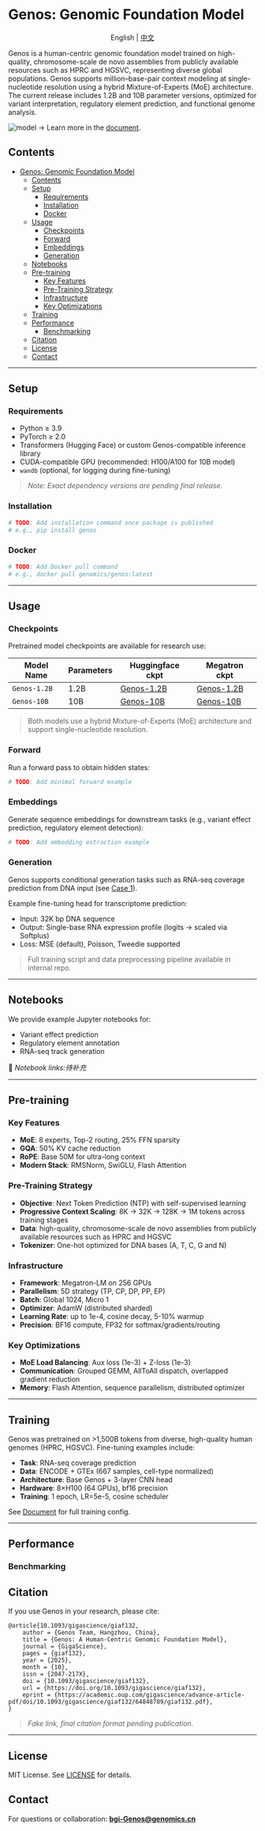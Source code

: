 # Genos: Genomic Foundation Model

<p align="center">
  English | <a href="README_zh.md">中文</a>
</p>


Genos is a human-centric genomic foundation model trained on high-quality, chromosome-scale de novo assemblies from publicly available resources such as HPRC and HGSVC, representing diverse global populations. Genos supports million–base-pair context modeling at single-nucleotide resolution using a hybrid Mixture-of-Experts (MoE) architecture. The current release includes 1.2B and 10B parameter versions, optimized for variant interpretation, regulatory element prediction, and functional genome analysis.  

![model](images/Genos_model.png)
→ Learn more in the <a href="Documents/README.md">document</a>.
## Contents


- [Genos: Genomic Foundation Model](#genosgenomicfoundationmodel)
  - [Contents](#contents)
  - [Setup](#setup)
    - [Requirements](#requirements)
    - [Installation](#installation)
    - [Docker](#docker)
  - [Usage](#usage)
    - [Checkpoints](#checkpoints)
    - [Forward](#forward)
    - [Embeddings](#embeddings)
    - [Generation](#generation)
  - [Notebooks](#notebooks)
  - [Pre-training](#pre-training)
    - [Key Features](#key-features)
    - [Pre-Training Strategy](#pre-training-strategy)
    - [Infrastructure](#infrastructure)
    - [Key Optimizations](#key-optimizations)
  - [Training](#training)
  - [Performance](#performance)
    - [Benchmarking](#benchmarking)
  - [Citation](#citation)
  - [License](#license)
  - [Contact](#contact)
  
---

## Setup

### Requirements
- Python ≥ 3.9
- PyTorch ≥ 2.0
- Transformers (Hugging Face) or custom Genos-compatible inference library
- CUDA-compatible GPU (recommended: H100/A100 for 10B model)
- `wandb` (optional, for logging during fine-tuning)

> *Note: Exact dependency versions are pending final release.*

### Installation
```bash
# TODO: Add installation command once package is published
# e.g., pip install genos
```

### Docker
```bash
# TODO: Add Docker pull command
# e.g., docker pull genomics/genos:latest
```

---

## Usage

### Checkpoints
Pretrained model checkpoints are available for research use:

| Model Name        | Parameters | Huggingface ckpt | Megatron ckpt |
|-------------------|------------|----------------|---------------|
| `Genos-1.2B`  | 1.2B       |  [Genos-1.2B](https://huggingface.co/BGI-HangzhouAI/Genos-1.2B) |  [Genos-1.2B](https://huggingface.co/BGI-HangzhouAI/Genos-Megatron-1.2B) |
| `Genos-10B`       | 10B        |  [Genos-10B](https://huggingface.co/BGI-HangzhouAI/Genos-10B)   |  [Genos-10B](https://huggingface.co/BGI-HangzhouAI/Genos-Megatron-10B)   |


> Both models use a hybrid Mixture-of-Experts (MoE) architecture and support single-nucleotide resolution.

### Forward
Run a forward pass to obtain hidden states:
```python
# TODO: Add minimal forward example
```

### Embeddings
Generate sequence embeddings for downstream tasks (e.g., variant effect prediction, regulatory element detection):
```python
# TODO: Add embedding extraction example
```

### Generation
Genos supports conditional generation tasks such as RNA-seq coverage prediction from DNA input (see [Case 1](Documents/README.md#case-1-rna-seq-data-generation)).

Example fine-tuning head for transcriptome prediction:
- Input: 32K bp DNA sequence
- Output: Single-base RNA expression profile (logits → scaled via Softplus)
- Loss: MSE (default), Poisson, Tweedie supported

> Full training script and data preprocessing pipeline available in internal repo.

---

## Notebooks
We provide example Jupyter notebooks for:
- Variant effect prediction
- Regulatory element annotation
- RNA-seq track generation

🔗 *Notebook links:待补充*

---

## Pre-training
### Key Features

- **MoE**: 8 experts, Top-2 routing, 25% FFN sparsity
- **GQA**: 50% KV cache reduction
- **RoPE**: Base 50M for ultra-long context 
- **Modern Stack**: RMSNorm, SwiGLU, Flash Attention

### Pre-Training Strategy
- **Objective**: Next Token Prediction (NTP) with self-supervised learning
- **Progressive Context Scaling**: 8K → 32K → 128K → 1M tokens across training stages
- **Data**:  high-quality, chromosome-scale de novo assemblies from publicly available resources such as HPRC and HGSVC
- **Tokenizer**: One-hot optimized for DNA bases (A, T, C, G and N)

### Infrastructure
- **Framework**: Megatron-LM on 256 GPUs
- **Parallelism**: 5D strategy (TP, CP, DP, PP, EP)
- **Batch**: Global 1024, Micro 1
- **Optimizer**: AdamW (distributed sharded)
- **Learning Rate**: up to 1e-4, cosine decay, 5-10% warmup
- **Precision**: BF16 compute, FP32 for softmax/gradients/routing

### Key Optimizations
- **MoE Load Balancing**: Aux loss (1e-3) + Z-loss (1e-3)
- **Communication**: Grouped GEMM, AllToAll dispatch, overlapped gradient reduction
- **Memory**: Flash Attention, sequence parallelism, distributed optimizer

---

## Training
Genos was pretrained on >1,500B tokens from diverse, high-quality human genomes (HPRC, HGSVC). Fine-tuning examples include:

- **Task**: RNA-seq coverage prediction
- **Data**: ENCODE + GTEx (667 samples, cell-type normalized)
- **Architecture**: Base Genos + 3-layer CNN head
- **Hardware**: 8×H100 (64 GPUs), bf16 precision
- **Training**: 1 epoch, LR=5e-5, cosine scheduler

See [Document](Documents/README.md#case-1-rna-seq-data-generation) for full training config.

---

## Performance

### Benchmarking


## Citation
If you use Genos in your research, please cite:
```
@article{10.1093/gigascience/giaf132,
    author = {Genos Team, Hangzhou, China},
    title = {Genos: A Human-Centric Genomic Foundation Model},
    journal = {GigaScience},
    pages = {giaf132},
    year = {2025},
    month = {10},
    issn = {2047-217X},
    doi = {10.1093/gigascience/giaf132},
    url = {https://doi.org/10.1093/gigascience/giaf132},
    eprint = {https://academic.oup.com/gigascience/advance-article-pdf/doi/10.1093/gigascience/giaf132/64848789/giaf132.pdf},
}
```

> *Fake link, final citation format pending publication.*

---

## License
MIT License. See [LICENSE](LICENSE) for details.

## Contact
For questions or collaboration: **bgi-Genos@genomics.cn**

